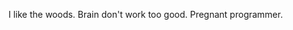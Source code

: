 I like the woods. Brain don't work too good. Pregnant programmer.

<!---
Mynarok/Mynarok is a ✨ special ✨ repository because its `README.md` (this file) appears on your GitHub profile.
You can click the Preview link to take a look at your changes.
--->
